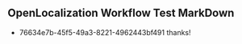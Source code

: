 ## OpenLocalization Workflow Test MarkDown
* 76634e7b-45f5-49a3-8221-4962443bf491 thanks!

<!--HONumber=Jul16_HO4-->


